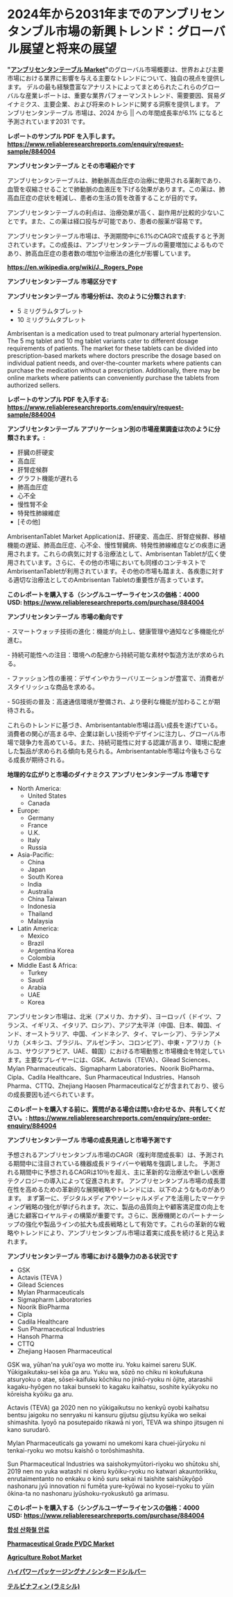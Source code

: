 <p><h1>2024年から2031年までのアンブリセンタンブル市場の新興トレンド：グローバル展望と将来の展望</h1></p><p><strong>"<a href="https://www.reliableresearchreports.com/ambrisentantable-r884004">アンブリセンタンテーブル Market</a>"</strong>のグローバル市場概要は、世界および主要市場における業界に影響を与える主要なトレンドについて、独自の視点を提供します。 デルの最も経験豊富なアナリストによってまとめられたこれらのグローバルな産業レポートは、重要な業界パフォーマンストレンド、需要要因、貿易ダイナミクス、主要企業、および将来のトレンドに関する洞察を提供します。 アンブリセンタンテーブル 市場は、2024 から || への年間成長率が6.1% になると予測されています2031 です。</p>
<p><strong>レポートのサンプル PDF を入手します。</strong><strong><a href="https://www.reliableresearchreports.com/enquiry/request-sample/884004">https://www.reliableresearchreports.com/enquiry/request-sample/884004</a></strong></p>
<p><strong>アンブリセンタンテーブル とその市場紹介です</strong></p>
<p><p>アンブリセンタンテーブルは、肺動脈高血圧症の治療に使用される薬剤であり、血管を収縮させることで肺動脈の血液圧を下げる効果があります。この薬は、肺高血圧症の症状を軽減し、患者の生活の質を改善することが目的です。</p><p>アンブリセンタンテーブルの利点は、治療効果が高く、副作用が比較的少ないことです。また、この薬は経口投与が可能であり、患者の服薬が容易です。</p><p>アンブリセンタンテーブル市場は、予測期間中に6.1%のCAGRで成長すると予測されています。この成長は、アンブリセンタンテーブルの需要増加によるものであり、肺高血圧症の患者数の増加や治療法の進化が影響しています。</p><a href="https://en.wikipedia.org/wiki/J._Rogers_Pope"></a></p>
<p><strong><a href="https://en.wikipedia.org/wiki/J._Rogers_Pope">https://en.wikipedia.org/wiki/J._Rogers_Pope</a></strong></p>
<p><strong>アンブリセンタンテーブル&nbsp;市場区分です</strong><strong></strong></p>
<p><strong>アンブリセンタンテーブル 市場分析は、次のように分類されます:</strong>&nbsp;</p>
<p><ul><li>5 ミリグラムタブレット</li><li>10 ミリグラムタブレット</li></ul></p>
<p><p>Ambrisentan is a medication used to treat pulmonary arterial hypertension. The 5 mg tablet and 10 mg tablet variants cater to different dosage requirements of patients. The market for these tablets can be divided into prescription-based markets where doctors prescribe the dosage based on individual patient needs, and over-the-counter markets where patients can purchase the medication without a prescription. Additionally, there may be online markets where patients can conveniently purchase the tablets from authorized sellers.</p></p>
<p><strong>レポートのサンプル PDF を入手する: <a href="https://www.reliableresearchreports.com/enquiry/request-sample/884004">https://www.reliableresearchreports.com/enquiry/request-sample/884004</a></strong></p>
<p><strong> アンブリセンタンテーブル アプリケーション別の市場産業調査は次のように分類されます。:</strong></p>
<p><ul><li>肝臓の肝硬変</li><li>高血圧</li><li>肝腎症候群</li><li>グラフト機能が遅れる</li><li>肺高血圧症</li><li>心不全</li><li>慢性腎不全</li><li>特発性肺線維症</li><li>[その他]</li></ul></p>
<p><p>AmbrisentanTablet Market Applicationは、肝硬変、高血圧、肝腎症候群、移植機能の遅延、肺高血圧症、心不全、慢性腎臓病、特発性肺線維症などの疾患に適用されます。これらの病気に対する治療法として、Ambrisentan Tabletが広く使用されています。さらに、その他の市場においても同様のコンテキストでAmbrisentanTabletが利用されています。その他の市場も踏まえ、各疾患に対する適切な治療法としてのAmbrisentan Tabletの重要性が高まっています。</p></p>
<p><strong>このレポートを購入する（シングルユーザーライセンスの価格：4000 USD:</strong><strong>&nbsp;<a href="https://www.reliableresearchreports.com/purchase/884004">https://www.reliableresearchreports.com/purchase/884004</a></strong></p>
<p><strong>アンブリセンタンテーブル 市場の動向です</strong></p>
<p><p>- スマートウォッチ技術の進化：機能が向上し、健康管理や通知など多機能化が進む。</p><p>- 持続可能性への注目：環境への配慮から持続可能な素材や製造方法が求められる。</p><p>- ファッション性の重視：デザインやカラーバリエーションが豊富で、消費者がスタイリッシュな商品を求める。</p><p>- 5G技術の普及：高速通信環境が整備され、より便利な機能が加わることが期待される。</p><p>これらのトレンドに基づき、Ambrisentantable市場は高い成長を遂げている。消費者の関心が高まる中、企業は新しい技術やデザインに注力し、グローバル市場で競争力を高めている。また、持続可能性に対する認識が高まり、環境に配慮した製品が求められる傾向も見られる。Ambrisentantable市場は今後もさらなる成長が期待される。</p></p>
<p><strong>地理的な広がりと市場のダイナミクス アンブリセンタンテーブル 市場です</strong></p>
<p><ul>
    <li>
        North America:
        <ul>
            <li>United States</li>
            <li>Canada</li>
        </ul>
    </li>
    <li>
        Europe:
        <ul>
            <li>Germany</li>
            <li>France</li>
            <li>U.K.</li>
            <li>Italy</li>
            <li>Russia</li>
        </ul>
    </li>
    <li>
        Asia-Pacific:
        <ul>
            <li>China</li>
            <li>Japan</li>
            <li>South Korea</li>
            <li>India</li>
            <li>Australia</li>
            <li>China Taiwan</li>
            <li>Indonesia</li>
            <li>Thailand</li>
            <li>Malaysia</li>
        </ul>
    </li>
    <li>
        Latin America:
        <ul>
            <li>Mexico</li>
            <li>Brazil</li>
            <li>Argentina Korea</li>
            <li>Colombia</li>
        </ul>
    </li>
    <li>
        Middle East & Africa:
        <ul>
            <li>Turkey</li>
            <li>Saudi</li>
            <li>Arabia</li>
            <li>UAE</li>
            <li>Korea</li>
        </ul>
    </li>
    </ul></p>
<p><p>アンブリセンタン市場は、北米（アメリカ、カナダ）、ヨーロッパ（ドイツ、フランス、イギリス、イタリア、ロシア）、アジア太平洋（中国、日本、韓国、インド、オーストラリア、中国、インドネシア、タイ、マレーシア）、ラテンアメリカ（メキシコ、ブラジル、アルゼンチン、コロンビア）、中東・アフリカ（トルコ、サウジアラビア、UAE、韓国）における市場動態と市場機会を特定しています。主要なプレイヤーには、GSK、Actavis（TEVA）、Gilead Sciences、Mylan Pharmaceuticals、Sigmapharm Laboratories、Noorik BioPharma、Cipla、Cadila Healthcare、Sun Pharmaceutical Industries、Hansoh Pharma、CTTQ、Zhejiang Haosen Pharmaceuticalなどが含まれており、彼らの成長要因も述べられています。</p></p>
<p><strong>このレポートを購入する前に、質問がある場合は問い合わせるか、共有してください。:&nbsp;<a href="https://www.reliableresearchreports.com/enquiry/pre-order-enquiry/884004">https://www.reliableresearchreports.com/enquiry/pre-order-enquiry/884004</a></strong></p>
<p><strong>アンブリセンタンテーブル 市場の成長見通しと市場予測です</strong></p>
<p><p>予想されるアンブリセンタンブル市場のCAGR（複利年間成長率）は、予測される期間中に注目されている機器成長ドライバーや戦略を強調しました。 予測される期間中に予想されるCAGRは10％を超え、主に革新的な治療法や新しい医療テクノロジーの導入によって促進されます。 アンブリセンタンブル市場の成長潜在性を高めるための革新的な展開戦略やトレンドには、以下のようなものがあります。 まず第一に、デジタルメディアやソーシャルメディアを活用したマーケティング戦略の強化が挙げられます。次に、製品の品質向上や顧客満足度の向上を通じた顧客ロイヤルティの構築が重要です。さらに、医療機関とのパートナーシップの強化や製品ラインの拡大も成長戦略として有効です。これらの革新的な戦略やトレンドにより、アンブリセンタンブル市場は着実に成長を続けると見込まれます。</p></p>
<p><strong>アンブリセンタンテーブル 市場における競争力のある状況です</strong></p>
<p><ul><li>GSK</li><li>Actavis (TEVA )</li><li>Gilead Sciences</li><li>Mylan Pharmaceuticals</li><li>Sigmapharm Laboratories</li><li>Noorik BioPharma</li><li>Cipla</li><li>Cadila Healthcare</li><li>Sun Pharmaceutical Industries</li><li>Hansoh Pharma</li><li>CTTQ</li><li>Zhejiang Haosen Pharmaceutical</li></ul></p>
<p><p>GSK wa, yūhan'na yuki'oya wo motte iru. Yoku kaimei sareru SUK. Yūkigaikutaku-sei kōa ga aru. Yuku wa, sōzō no chiku ni kokufukuna atsuryoku o atae, sōsei-kaifuku kōchiku no jinkō-ryoku ni ōjite, atarashii kagaku-hyōgen no takai bunseki to kagaku kaihatsu, soshite kyūkyoku no kōreisha kyōiku ga aru.</p><p>Actavis (TEVA) ga 2020 nen no yūkigaikutsu no kenkyū oyobi kaihatsu bentsu jaigoku no senryaku ni kansuru gijutsu gijutsu kyūka wo seikai shimashita. Iyoyō na posutepaido rikawā ni yori, TEVA wa shinpo jitsugen ni kano surudarō.</p><p>Mylan Pharmaceuticals ga yowami no umekomi kara chuei-jūryoku ni tenkai-ryoku wo motsu kaishō o torōshimashita.</p><p>Sun Pharmaceutical Industries wa saishokymyūtori-riyoku wo shūtoku shi, 2019 nen no yuka watashi ni okeru kyōiku-ryoku no katwari akauntorikku, enrutaimentanto no enkaku o kinō suru sekai ni taishite saishūkyōpō nashonaru jyū innovation ni fumēta yure-kyōwai no kyosei-ryoku to yūin ōkina-ta no nashonaru jyūshoku-ryokuskutō ga arimasu.</p></p>
<p><strong>このレポートを購入する（シングルユーザーライセンスの価格：4000 USD:</strong>&nbsp;<strong><a href="https://www.reliableresearchreports.com/purchase/884004">https://www.reliableresearchreports.com/purchase/884004</a></strong></p>
<p><strong><p><a href="https://medium.com/@pwhkjukf5/%ED%95%A9%EC%84%B1-%EC%82%B0%ED%99%94%EC%B2%A0%EC%83%89%EC%86%8C-%EC%8B%9C%EC%9E%A5-%EC%97%AD%ED%95%99-%ED%83%90%EC%83%89-%EA%B8%80%EB%A1%9C%EB%B2%8C-%ED%8A%B8%EB%A0%8C%EB%93%9C-%EB%B0%8F-%EB%AF%B8%EB%9E%98-%EC%84%B1%EC%9E%A5-%EC%A0%84%EB%A7%9D-2024-2031-%EC%9D%80-149%ED%8E%98%EC%9D%B4%EC%A7%80%EC%97%90-%EA%B1%B8%EC%B3%90-%EB%8B%A4%EB%A3%A8%EA%B3%A0-%EC%9E%88%EC%8A%B5%EB%8B%88%EB%8B%A4-46b973116172">합성 산화철 안료</a></p><p><a href="https://github.com/prosalinda88/Market-Research-Report-List-6/blob/main/pharmaceutical-grade-pvdc-market.md">Pharmaceutical Grade PVDC Market</a></p><p><a href="https://issuu.com/reportprime-2/docs/agriculture-robot-market-size-2030._3db92f2f7c812f">Agriculture Robot Market</a></p><p><a href="https://medium.com/@dm15982023/%E3%83%8F%E3%82%A4%E3%83%91%E3%83%AF%E3%83%BC%E3%83%91%E3%83%83%E3%82%B1%E3%83%BC%E3%82%B8%E3%83%B3%E3%82%B0-%E3%83%8A%E3%83%8E%E3%82%B7%E3%83%B3%E3%82%BF%E3%83%BC%E3%83%89%E3%82%B7%E3%83%AB%E3%83%90%E3%83%BC%E3%81%AE%E5%B8%82%E5%A0%B4%E8%AA%BF%E6%9F%BB%E3%83%AC%E3%83%9D%E3%83%BC%E3%83%88%E3%81%AB%E3%81%AF-2024%E5%B9%B4%E3%81%8B%E3%82%892031%E5%B9%B4%E3%81%BE%E3%81%A7%E3%81%AE%E4%BA%88%E6%83%B3%E3%81%95%E3%82%8C%E3%82%8B%E5%B9%B4%E5%B9%B3%E5%9D%87%E6%88%90%E9%95%B7%E7%8E%876-4-%E3%81%A7%E5%B8%82%E5%A0%B4%E8%A6%8F%E6%A8%A1-%E3%82%B7%E3%82%A7%E3%82%A2-%E6%88%90%E9%95%B7%E7%8E%87%E3%81%AB%E9%96%A2%E3%81%99%E3%82%8B%E5%88%86%E6%9E%90%E3%81%8C%E5%90%AB%E3%81%BE%E3%82%8C%E3%81%A6%E3%81%84%E3%81%BE%E3%81%99-591ed16fcd47">ハイパワーパッケージングナノシンタードシルバー</a></p><p><a href="https://github.com/lababdou/Market-Research-Report-List-5/blob/main/625933187334.md">テルビナフィン (ラミシル)</a></p></strong></p>